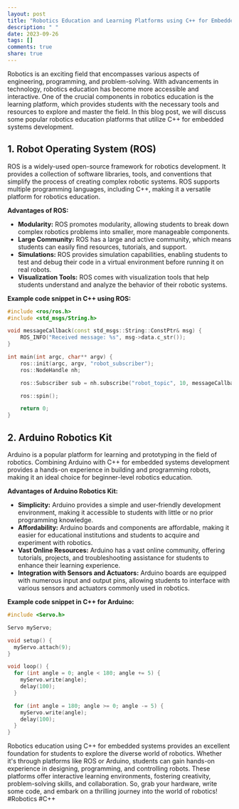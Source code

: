 ```yaml
---
layout: post
title: "Robotics Education and Learning Platforms using C++ for Embedded Systems"
description: " "
date: 2023-09-26
tags: []
comments: true
share: true
---
```


Robotics is an exciting field that encompasses various aspects of engineering, programming, and problem-solving. With advancements in technology, robotics education has become more accessible and interactive. One of the crucial components in robotics education is the learning platform, which provides students with the necessary tools and resources to explore and master the field. In this blog post, we will discuss some popular robotics education platforms that utilize C++ for embedded systems development.

## 1. **Robot Operating System (ROS)**

ROS is a widely-used open-source framework for robotics development. It provides a collection of software libraries, tools, and conventions that simplify the process of creating complex robotic systems. ROS supports multiple programming languages, including C++, making it a versatile platform for robotics education.

**Advantages of ROS:**
- **Modularity:** ROS promotes modularity, allowing students to break down complex robotics problems into smaller, more manageable components.
- **Large Community:** ROS has a large and active community, which means students can easily find resources, tutorials, and support.
- **Simulations:** ROS provides simulation capabilities, enabling students to test and debug their code in a virtual environment before running it on real robots.
- **Visualization Tools:** ROS comes with visualization tools that help students understand and analyze the behavior of their robotic systems.

**Example code snippet in C++ using ROS:**

```cpp
#include <ros/ros.h>
#include <std_msgs/String.h>

void messageCallback(const std_msgs::String::ConstPtr& msg) {
    ROS_INFO("Received message: %s", msg->data.c_str());
}

int main(int argc, char** argv) {
    ros::init(argc, argv, "robot_subscriber");
    ros::NodeHandle nh;

    ros::Subscriber sub = nh.subscribe("robot_topic", 10, messageCallback);

    ros::spin();

    return 0;
}
```

## 2. **Arduino Robotics Kit**

Arduino is a popular platform for learning and prototyping in the field of robotics. Combining Arduino with C++ for embedded systems development provides a hands-on experience in building and programming robots, making it an ideal choice for beginner-level robotics education.

**Advantages of Arduino Robotics Kit:**
- **Simplicity:** Arduino provides a simple and user-friendly development environment, making it accessible to students with little or no prior programming knowledge.
- **Affordability:** Arduino boards and components are affordable, making it easier for educational institutions and students to acquire and experiment with robotics.
- **Vast Online Resources:** Arduino has a vast online community, offering tutorials, projects, and troubleshooting assistance for students to enhance their learning experience.
- **Integration with Sensors and Actuators:** Arduino boards are equipped with numerous input and output pins, allowing students to interface with various sensors and actuators commonly used in robotics.

**Example code snippet in C++ for Arduino:**

```cpp
#include <Servo.h>

Servo myServo;

void setup() {
  myServo.attach(9);
}

void loop() {
  for (int angle = 0; angle < 180; angle += 5) {
    myServo.write(angle);
    delay(100);
  }

  for (int angle = 180; angle >= 0; angle -= 5) {
    myServo.write(angle);
    delay(100);
  }
}
```

Robotics education using C++ for embedded systems provides an excellent foundation for students to explore the diverse world of robotics. Whether it's through platforms like ROS or Arduino, students can gain hands-on experience in designing, programming, and controlling robots. These platforms offer interactive learning environments, fostering creativity, problem-solving skills, and collaboration. So, grab your hardware, write some code, and embark on a thrilling journey into the world of robotics! #Robotics #C++